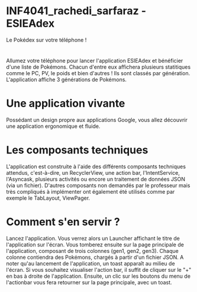 # INF4041_rachedi_sarfaraz - ESIEAdex
Le Pokédex sur votre téléphone !
# 
Allumez votre téléphone pour lancer l'application ESIEAdex et bénéficier d'une liste de Pokémons. Chacun d'entre eux affichera plusieurs statitiques comme le PC, PV, le poids et bien d'autres !
Ils sont classés par génération. L'application affiche 3 générations de Pokémons.

# Une application vivante
Possédant un design propre aux applications Google, vous allez découvrir une application ergonomique et fluide.

# Les composants techniques
L'application est construite à l'aide des différents composants techniques attendus, c'est-à-dire, un RecyclerView, une action bar, l'IntentService, l'Asyncask, plusieurs activités ou encore un traitement de données JSON (via un fichier).
D'autres composants non demandés par le professeur mais très compliqués à implémenter ont également été utilisés comme par exemple le TabLayout, ViewPager.


# Comment s'en servir ?
Lancez l'application. Vous verrez alors un Launcher affichant le titre de l'application sur l'écran. Vous tomberez ensuite sur la page principale de l'application, composant de trois colonnes (gen1, gen2, gen3).
Chaque colonne contiendra des Pokémons, chargés à partir d'un fichier JSON.
A noter qu'au lancement de l'application, un toast apparaît au milieu de l'écran.
Si vous souhaitez visualiser l'action bar, il suffit de cliquer sur le "+" en bas à droite de l'application. Ensuite, un clic sur les boutons du menu de l'actionbar vous fera retourner sur la page principale, avec un toast.